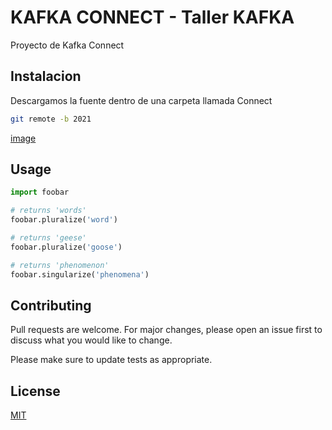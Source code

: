 # KAFKA CONNECT - Taller KAFKA

Proyecto de Kafka Connect 

## Instalacion

Descargamos la fuente dentro de una carpeta llamada Connect

```bash
git remote -b 2021 

```
[image](https://user-images.githubusercontent.com/63490323/128585966-f8375cdf-efba-4872-b2ec-37f9c2ae41c6.png)
## Usage

```python
import foobar

# returns 'words'
foobar.pluralize('word')

# returns 'geese'
foobar.pluralize('goose')

# returns 'phenomenon'
foobar.singularize('phenomena')
```

## Contributing
Pull requests are welcome. For major changes, please open an issue first to discuss what you would like to change.

Please make sure to update tests as appropriate.

## License
[MIT](https://choosealicense.com/licenses/mit/)
